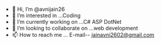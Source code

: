 - 👋 Hi, I’m @avnijain26
- 👀 I’m interested in ...Coding
- 🌱 I’m currently working on ...C# ASP DotNet 
- 💞️ I’m looking to collaborate on ...web development
- 📫 How to reach me ... E-mail-- jainavni2602@gmail.com
<!---
avnijain26/avnijain26 is a ✨ special ✨ repository because its `README.md` (this file) appears on your GitHub profile.
You can click the Preview link to take a look at your changes.
--->
